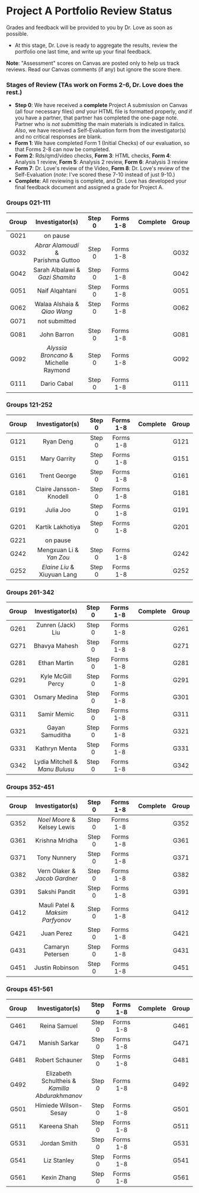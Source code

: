 # Project A Portfolio Review Status

Grades and feedback will be provided to you by Dr. Love as soon as possible.

- At this stage, Dr. Love is ready to aggregate the results, review the portfolio one last time, and write up your final feedback.

**Note**: "Assessment" scores on Canvas are posted only to help us track reviews. Read our Canvas comments (if any) but ignore the score there.

### Stages of Review (TAs work on Forms 2-6, Dr. Love does the rest.)

- **Step 0**: We have received a **complete** Project A submission on Canvas (all four necessary files) *and* your HTML file is formatted properly, *and* if you have a partner, that partner has completed the one-page note. Partner who is *not submitting* the main materials is indicated in italics. *Also*, we have received a Self-Evaluation form from the investigator(s) and no critical responses are blank.
- **Form 1**: We have completed Form 1 (Initial Checks) of our evaluation, so that Forms 2-8 can now be completed.
- **Form 2**: Rds/qmd/video checks, **Form 3**: HTML checks, **Form 4**: Analysis 1 review, **Form 5**: Analysis 2 review, **Form 6**: Analysis 3 review
- **Form 7**: Dr. Love's review of the Video, **Form 8**: Dr. Love's review of the Self-Evaluation (*note*: I've scored these 7-10 instead of just 9-10.)
- **Complete**: All reviewing is complete, and Dr. Love has developed your final feedback document and assigned a grade for Project A.

### Groups 021-111

Group | Investigator(s) | Step 0 | Forms 1-8 | Complete | Group |
:-----: | :-------------------------: | :-----: | :-----: | :--------: | :-----: |
G021 | on pause | 
G032 | *Abrar Alamoudi* & <br /> Parishma Guttoo | Step 0 | Forms 1-8 | | G032
G042 | Sarah Albalawi & <br /> *Gazi Shamita* | Step 0 | Forms 1-8 | | G042
G051 | Naif Alqahtani | Step 0 | Forms 1-8 | | G051
G062 | Walaa Alshaia & <br /> *Qiao Wang* | Step 0 | Forms 1-8 | | G062
G071 | not submitted | 
G081 | John Barron | Step 0 | Forms 1-8 | | G081
G092 | *Alyssia Broncano* & <br /> Michelle Raymond | Step 0 | Forms 1-8 | | G092
G111 | Dario Cabal | Step 0 | Forms 1-8 | | G111

### Groups 121-252

Group | Investigator(s) | Step 0 | Forms 1-8 | Complete | Group |
:-----: | :-------------------------: | :-----: | :-----: | :--------: | :-----: |
G121 | Ryan Deng | Step 0 | Forms 1-8 | | G121
G151 | Mary Garrity | Step 0 | Forms 1-8 | | G151
G161 | Trent George | Step 0 | Forms 1-8 | | G161
G181 | Claire Jansson-Knodell | Step 0 | Forms 1-8 | | G181
G191 | Julia Joo | Step 0 | Forms 1-8 | | G191
G201 | Kartik Lakhotiya | Step 0 | Forms 1-8 | | G201
G221 | on pause | 
G242 | Mengxuan Li & <br /> *Yan Zou* | Step 0 | Forms 1-8 | | G242
G252 | *Elaine Liu* & <br /> Xiuyuan Lang | Step 0 | Forms 1-8 | | G252

### Groups 261-342

Group | Investigator(s) | Step 0 | Forms 1-8 | Complete | Group |
:-----: | :-------------------------: | :-----: | :-----: | :--------: | :-----: |
G261 | Zunren (Jack) Liu | Step 0 | Forms 1-8 | | G261
G271 | Bhavya Mahesh | Step 0 | Forms 1-8 | | G271
G281 | Ethan Martin | Step 0 | Forms 1-8 | | G281
G291 | Kyle McGill Percy | Step 0 | Forms 1-8 | | G291
G301 | Osmary Medina | Step 0 | Forms 1-8 | | G301
G311 | Samir Memic | Step 0 | Forms 1-8 | | G311
G321 | Gayan Samuditha | Step 0 | Forms 1-8 | | G321
G331 | Kathryn Menta | Step 0 | Forms 1-8 | | G331
G342 | Lydia Mitchell & <br /> *Manu Bulusu* | Step 0 | Forms 1-8 | | G342

### Groups 352-451

Group | Investigator(s) | Step 0 | Forms 1-8 | Complete | Group |
:-----: | :-------------------------: | :-----: | :-----: | :--------: | :-----: |
G352 | *Noel Moore* & <br /> Kelsey Lewis | Step 0 | Forms 1-8 | | G352
G361 | Krishna Mridha | Step 0 | Forms 1-8 | | G361
G371 | Tony Nunnery | Step 0 | Forms 1-8 | | G371
G382 | Vern Olaker & <br /> *Jacob Gardner* | Step 0 | Forms 1-8 | | G382
G391 | Sakshi Pandit | Step 0 | Forms 1-8 | | G391
G412 | Mauli Patel & <br /> *Maksim Parfyonov* | Step 0 | Forms 1-8 | | G412
G421 | Juan Perez | Step 0 | Forms 1-8 | | G421
G431 | Camaryn Petersen | Step 0 | Forms 1-8 | | G431
G451 | Justin Robinson | Step 0 | Forms 1-8 | | G451

### Groups 451-561

Group | Investigator(s) | Step 0 | Forms 1-8 | Complete | Group |
:-----: | :-------------------------: | :-----: | :-----: | :--------: | :-----: |
G461 | Reina Samuel | Step 0 | Forms 1-8 | | G461
G471 | Manish Sarkar | Step 0 | Forms 1-8 | | G471
G481 | Robert Schauner | Step 0 | Forms 1-8 | | G481
G492 | Elizabeth Schultheis & <br /> *Kamilla Abdurakhmanov* | Step 0 | Forms 1-8 | | G492
G501 | Himiede Wilson-Sesay | Step 0 | Forms 1-8 | | G501
G511 | Kareena Shah | Step 0 | Forms 1-8 | | G511
G531 | Jordan Smith | Step 0 | Forms 1-8 | | G531
G541 | Liz Stanley | Step 0 | Forms 1-8 | | G541
G561 | Kexin Zhang | Step 0 | Forms 1-8 | | G561

